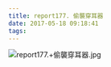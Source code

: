 ```yaml
---
title: report177. 偷襲穿耳器
date: 2017-05-18 09:18:41
tags:
---
```

![report177.+偷襲穿耳器.jpg](https://i.loli.net/2017/09/15/59bbb42d0503d.jpg)
